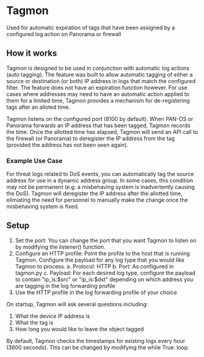 # Tagmon

Used for automatic expiration of tags that have been assigned by a configured log action on Panorama or firewall


## How it works

Tagmon is designed to be used in conjunction with automatic log actions (auto tagging). The feature was built to allow automatic tagging of either a source or destination (or both) IP address in logs that match the configured filter. The feature does not have an expiration function however. For use cases where addresses may need to have an automatic action applied to them for a limited time, Tagmon provides a mechanism for de-registering tags after an alloted time.

Tagmon listens on the configured port (8100 by default). When PAN-OS or Panorama forwards an IP address that has been tagged, Tagmon records the time. Once the allotted time has elapsed, Tagmon will send an API call to the firewall (or Panorama) to deregister the IP address from the tag (provided the address has not been seen again).

### Example Use Case
For threat logs related to DoS events, you can automatically tag the source address for use in a dynamic address group. In some cases, this condition may not be permanent (e.g. a misbehaving system is inadvertently causing the DoS). Tagmon will deregister the IP address after the allotted time, elimiating the need for personnel to manually make the change once the misbehaving system is fixed.

## Setup
1. Set the port: You can change the port that you want Tagmon to listen on by modifying the listener() function.
2. Configure an HTTP profile: Point the profile to the host that is running Tagmon. Configure the payload for any log type that you would like Tagmon to process.
    a. Protocol: HTTP
    b. Port: As configured in tagmon.py
    c. Payload: For each desired log type, configure the payload to contain "ip_is:$src" or "ip_is:$dst" depending on which
    address you are tagging in the log forwarding profile
3. Use the HTTP profile in the log forwarding profile of your choice

On startup, Tagmon will ask several questions including:
1. What the device IP address is
2. What the tag is
3. How long you would like to leave the object tagged

By default, Tagmon checks the timestamps for existing logs every hour (3600 seconds). This can be changed by modifying the while True: loop.

